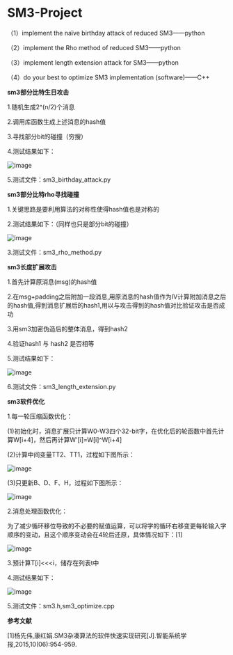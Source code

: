 # SM3-Project
（1）implement the naïve birthday attack of reduced SM3——python

（2）implement the Rho method of reduced SM3——python

（3）implement length extension attack for SM3——python

（4）do your best to optimize SM3 implementation (software)——C++


**sm3部分比特生日攻击**

1.随机生成2^(n/2)个消息

2.调用库函数生成上述消息的hash值

3.寻找部分bit的碰撞（穷搜）

4.测试结果如下：

![image](https://user-images.githubusercontent.com/105548921/180439754-2b1d35df-1428-4808-90b2-d7bbbc85afb7.png)

5.测试文件：sm3_birthday_attack.py

**sm3部分比特rho寻找碰撞**

1.关键思路是要利用算法的对称性使得hash值也是对称的

2.测试结果如下：（同样也只是部分bit的碰撞）

![image](https://user-images.githubusercontent.com/105548921/180441377-2680677c-b02f-4260-8a42-a389f28a57f4.png)

3.测试文件：sm3_rho_method.py

**sm3长度扩展攻击**

1.首先计算原消息(msg)的hash值

2.在msg+padding之后附加一段消息,用原消息的hash值作为IV计算附加消息之后的hash值,得到消息扩展后的hash1,用以与攻击得到的hash值对比验证攻击是否成功

3.用sm3加密伪造后的整体消息，得到hash2

4.验证hash1 与 hash2 是否相等

5.测试结果如下：

![image](https://user-images.githubusercontent.com/105548921/180441722-e7167523-c912-42bf-99a5-8f61fe4d1f25.png)

6.测试文件：sm3_length_extension.py

**sm3软件优化**

1.每一轮压缩函数优化：

  (1)初始化时，消息扩展只计算W0-W3四个32-bit字，在优化后的轮函数中首先计算W[i+4]，然后再计算W'[i]=W[i]^W[i+4]
  
  (2)计算中间变量TT2、TT1，过程如下图所示：
  
  ![image](https://user-images.githubusercontent.com/105548921/180443352-1e20cf24-8740-45a7-94fa-4eded0b1d448.png)
  
  (3)只更新B、D、F、H，过程如下图所示：
  
  ![image](https://user-images.githubusercontent.com/105548921/180443460-f5c81804-7436-48b0-bfaf-4cc79ec20ae6.png)

2.消息处理函数优化：

为了减少循环移位导致的不必要的赋值运算，可以将字的循环右移变更每轮输入字顺序的变动，且这个顺序变动会在4轮后还原，具体情况如下：[1]

![image](https://user-images.githubusercontent.com/105548921/180443726-ed1f9586-7a95-493d-acf3-e989a1335e8b.png)

3.预计算T[i]<<<i，储存在列表t中

4.测试结果如下：

![image](https://user-images.githubusercontent.com/105548921/180443892-1c7397f5-d06f-4b79-a968-091867c75479.png)

5.测试文件：sm3.h,sm3_optimize.cpp

**参考文献**

[1]杨先伟,康红娟.SM3杂凑算法的软件快速实现研究[J].智能系统学报,2015,10(06):954-959.
